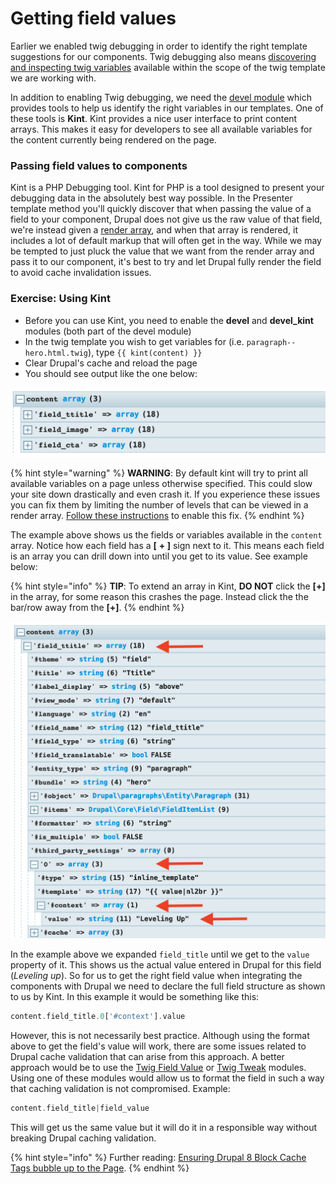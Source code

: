 # Getting field values

Earlier we enabled twig debugging in order to identify the right template suggestions for our components.  Twig debugging also means [discovering and inspecting twig variables](https://www.drupal.org/docs/8/theming/twig/discovering-and-inspecting-variables-in-twig-templates) available within the scope of the twig template we are working with.

In addition to enabling Twig debugging, we need the [devel module](https://www.drupal.org/project/devel) which provides tools to help us identify the right variables in our templates.  One of these tools is **Kint**.  Kint provides a nice user interface to print content arrays.  This makes it easy for developers to see all available variables for the content currently being rendered on the page.

### Passing field values to components

Kint is a PHP Debugging tool.  Kint for PHP is a tool designed to present your debugging data in the absolutely best way possible. In the Presenter template method you'll quickly discover that when passing the value of a field to your component, Drupal does not give us the raw value of that field, we're instead given a [render array](https://www.drupal.org/docs/8/api/render-api/render-arrays), and when that array is rendered, it includes a lot of default markup that will often get in the way. While we may be tempted to just pluck the value that we want from the render array and pass it to our component, it's best to try and let Drupal fully render the field to avoid cache invalidation issues.

### Exercise: Using Kint

* Before you can use Kint, you need to enable the **devel** and **devel\_kint** modules \(both part of the devel module\)
* In the twig template you wish to get variables for \(i.e. `paragraph--hero.html.twig`\), type `{{ kint(content) }}`
* Clear Drupal's cache and reload the page
* You should see output like the one below:

![](../.gitbook/assets/kint.png)

{% hint style="warning" %}
**WARNING**:  By default kint will try to print all available variables on a page unless otherwise specified.  This could slow your site down drastically and even crash it.  If you experience these issues you can fix them by limiting the number of levels that can be viewed in a render array.  [Follow these instructions](https://gist.github.com/JPustkuchen/a5f1eaeb7058856b7ef087b028ffdfeb) to enable this fix.
{% endhint %}

The example above shows us the fields or variables available in the `content` array.  Notice how each field has a **\[** **+ \]** sign next to it.  This means each field is an array you can drill down into until you get to its value.  See example below:

{% hint style="info" %}
**TIP**: To extend an array in Kint, **DO NOT** click the **\[+\]** in the array, for some reason this crashes the page.  Instead click the the bar/row away from the **\[+\]**.
{% endhint %}

![](../.gitbook/assets/field-value.png)

In the example above we expanded `field_title` until we get to the `value` property of it.  This shows us the actual value entered in Drupal for this field \(_Leveling up_\).  So for us to get the right field value when integrating the components with Drupal we need to declare the full field structure as shown to us by Kint. In this example it would be something like this:

```php
content.field_title.0['#context'].value
```

However, this is not necessarily best practice.  Although using the format above to get the field's value will work, there are some issues related to Drupal cache validation that can arise from this approach.  A better approach would be to use the [Twig Field Value](https://www.drupal.org/project/twig_field_value) or [Twig Tweak](https://www.drupal.org/project/twig_tweak) modules.  Using one of these modules would allow us to format the field in such a way that caching validation is not compromised.  Example:

```php
content.field_title|field_value
```

This will get us the same value but it will do it in a responsible way without breaking Drupal caching validation.

{% hint style="info" %}
Further reading:  [Ensuring Drupal 8 Block Cache Tags bubble up to the Page](https://www.previousnext.com.au/blog/ensuring-drupal-8-block-cache-tags-bubble-up-page).
{% endhint %}
